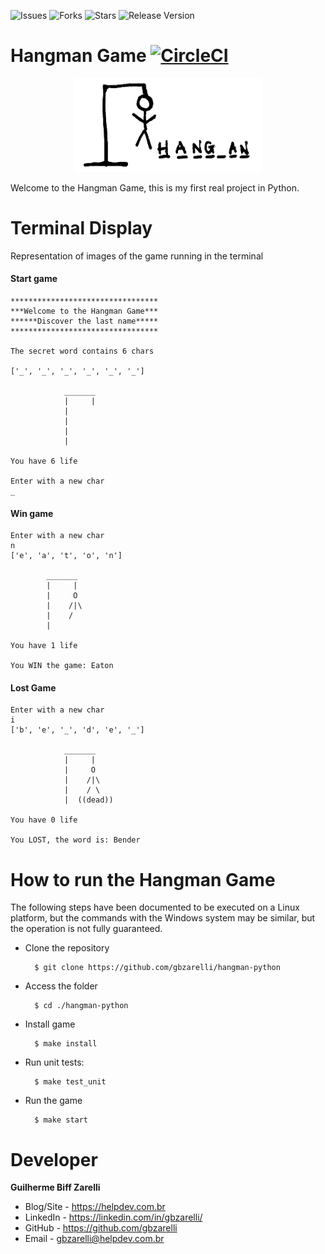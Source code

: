 ![Issues](https://img.shields.io/github/issues/gbzarelli/hangman-python.svg)
![Forks](https://img.shields.io/github/forks/gbzarelli/hangman-python.svg)
![Stars](https://img.shields.io/github/stars/gbzarelli/hangman-python.svg)
![Release Version](https://img.shields.io/github/release/gbzarelli/hangman-python.svg)

# Hangman Game [![CircleCI](https://circleci.com/gh/gbzarelli/hangman-python.svg?style=svg)](https://circleci.com/gh/gbzarelli/hangman-python)

<p align="center">
    <img src="./images/hangman_logo.png" height="150">
</p>

Welcome to the Hangman Game, this is my first real project in Python.

# Terminal Display

Representation of images of the game running in the terminal

#### Start game

    *********************************
    ***Welcome to the Hangman Game***
    ******Discover the last name*****
    *********************************
    
    The secret word contains 6 chars
    
    ['_', '_', '_', '_', '_', '_']
    
                _______
                |     |
                |   
                |   
                |   
                |
                
    You have 6 life 
    
    Enter with a new char
    _

#### Win game

    Enter with a new char
    n
    ['e', 'a', 't', 'o', 'n']
    
            _______
            |     |
            |     O
            |    /|\
            |    / 
            |
            
    You have 1 life 
    
    You WIN the game: Eaton

#### Lost Game

    Enter with a new char
    i
    ['b', 'e', '_', 'd', 'e', '_']
    
                _______
                |     |
                |     O
                |    /|\
                |    / \
                |  ((dead))
                
    You have 0 life 

    You LOST, the word is: Bender
    
# How to run the Hangman Game

The following steps have been documented to be executed on a 
Linux platform, but the commands with the Windows system may 
be similar, but the operation is not fully guaranteed.

- Clone the repository

        $ git clone https://github.com/gbzarelli/hangman-python
    
- Access the folder
        
        $ cd ./hangman-python
        
- Install game

        $ make install

- Run unit tests:

        $ make test_unit

- Run the game

        $ make start
        
# Developer

**Guilherme Biff Zarelli**
- Blog/Site - https://helpdev.com.br
- LinkedIn - https://linkedin.com/in/gbzarelli/
- GitHub - https://github.com/gbzarelli
- Email - gbzarelli@helpdev.com.br

